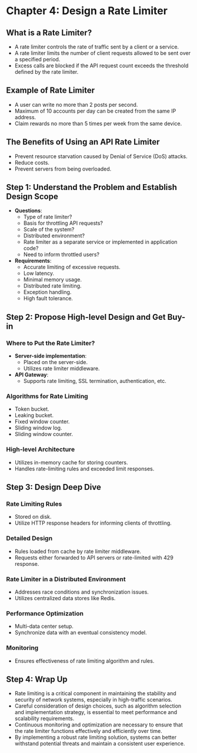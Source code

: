 # Chapter 4: Design a Rate Limiter

## What is a Rate Limiter?

- A rate limiter controls the rate of traffic sent by a client or a service.
- A rate limiter limits the number of client requests allowed to be sent over a specified period.
- Excess calls are blocked if the API request count exceeds the threshold defined by the rate limiter.

## Example of Rate Limiter

- A user can write no more than 2 posts per second.
- Maximum of 10 accounts per day can be created from the same IP address.
- Claim rewards no more than 5 times per week from the same device.

## The Benefits of Using an API Rate Limiter

- Prevent resource starvation caused by Denial of Service (DoS) attacks.
- Reduce costs.
- Prevent servers from being overloaded.

## Step 1: Understand the Problem and Establish Design Scope

- **Questions**:
  - Type of rate limiter?
  - Basis for throttling API requests?
  - Scale of the system?
  - Distributed environment?
  - Rate limiter as a separate service or implemented in application code?
  - Need to inform throttled users?
- **Requirements**:
  - Accurate limiting of excessive requests.
  - Low latency.
  - Minimal memory usage.
  - Distributed rate limiting.
  - Exception handling.
  - High fault tolerance.

## Step 2: Propose High-level Design and Get Buy-in

### Where to Put the Rate Limiter?

- **Server-side implementation**:
  - Placed on the server-side.
  - Utilizes rate limiter middleware.
- **API Gateway**:
  - Supports rate limiting, SSL termination, authentication, etc.

### Algorithms for Rate Limiting

- Token bucket.
- Leaking bucket.
- Fixed window counter.
- Sliding window log.
- Sliding window counter.

### High-level Architecture

- Utilizes in-memory cache for storing counters.
- Handles rate-limiting rules and exceeded limit responses.

## Step 3: Design Deep Dive

### Rate Limiting Rules

- Stored on disk.
- Utilize HTTP response headers for informing clients of throttling.

### Detailed Design

- Rules loaded from cache by rate limiter middleware.
- Requests either forwarded to API servers or rate-limited with 429 response.

### Rate Limiter in a Distributed Environment

- Addresses race conditions and synchronization issues.
- Utilizes centralized data stores like Redis.

### Performance Optimization

- Multi-data center setup.
- Synchronize data with an eventual consistency model.

### Monitoring

- Ensures effectiveness of rate limiting algorithm and rules.

## Step 4: Wrap Up

- Rate limiting is a critical component in maintaining the stability and security of network systems, especially in high-traffic scenarios.
- Careful consideration of design choices, such as algorithm selection and implementation strategy, is essential to meet performance and scalability requirements.
- Continuous monitoring and optimization are necessary to ensure that the rate limiter functions effectively and efficiently over time.
- By implementing a robust rate limiting solution, systems can better withstand potential threats and maintain a consistent user experience.